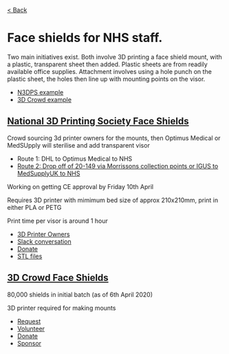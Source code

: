 [< Back](/README.md)

# Face shields for NHS staff.

Two main initiatives exist. Both involve 3D printing a face shield mount, with a plastic, transparent sheet then added.
Plastic sheets are from readily available office supplies.
Attachment involves using a hole punch on the plastic sheet, the holes then line up with mounting points on the visor.

- [N3DPS example](https://images.bigissue.com/2020/04/rudraa.jpeg)
- [3D Crowd example](https://res.cloudinary.com/dwh6m5mbn/image/upload/q_auto/v1586434723/Frontline_workers_in_3P_visors_9_of_12_copy_xiqdi8.jpg)



## [National 3D Printing Society Face Shields](https://national3dprintingsociety.co.uk/medical-am-covid-19/) 

Crowd sourcing 3d printer owners for the mounts, then Optimus Medical or MedSUpply will sterilise and add transparent visor

- Route 1: DHL to Optimus Medical to NHS
- [Route 2: Drop off of 20-149 via Morrissons collection points or IGUS to MedSupplyUK to NHS](/N3DPS_Route2.md)

Working on getting CE approval by Friday 10th April

Requires 3D printer with mimimum bed size of approx 210x210mm, print in either PLA or PETG

Print time per visor is around 1 hour

- [3D Printer Owners](https://docs.google.com/forms/d/e/1FAIpQLSfH2z6nV3u1-t075mHJ8zqGtEluItKPjAeHTdNvPqXfNHZsrQ/viewform)
- [Slack conversation](https://national3d.slack.com/join/shared_invite/zt-d17ch2mr-UBQ7rHz0XFNFCPmHEHC5bg)
- [Donate](https://www.justgiving.com/campaign/N3DPS)
- [STL files](https://drive.google.com/drive/folders/129jB3zh02wpwGTzAHbTjaFb3jSuSFAaC)



## [3D Crowd Face Shields](https://www.3dcrowd.uk/)

80,000 shields in initial batch (as of 6th April 2020)

3D printer required for making mounts

- [Request](https://docs.google.com/forms/d/e/1FAIpQLSd7XKkSIiTqiWeLM1oe92ROh_jgsZWp_Q8cKpnk_iZvdmsnUQ/viewform) 
- [Volunteer](https://docs.google.com/forms/d/e/1FAIpQLScNRsoECLifQX_j34ug8FHrFj7qbzHs5UX2pridDP7lKG3oXg/viewform) 
- [Donate](https://www.gofundme.com/f/3dcrowd-emergency-3d-printed-face-shields)
- [Sponsor](mailto:sponsors@3dcrowd.uk)
